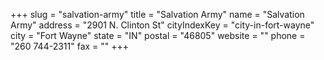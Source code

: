 +++
slug = "salvation-army"
title = "Salvation Army"
name = "Salvation Army"
address = "2901 N. Clinton St"
cityIndexKey = "city-in-fort-wayne"
city = "Fort Wayne"
state = "IN"
postal = "46805"
website = ""
phone = "260 744-2311"
fax = ""
+++
